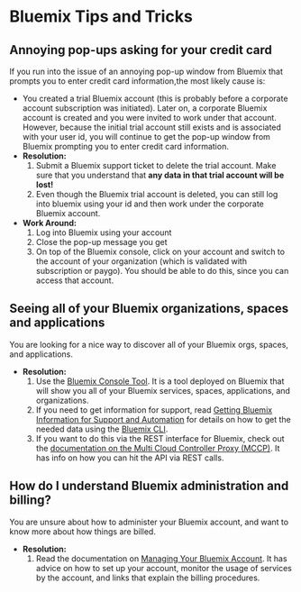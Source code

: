# Bluemix Tips and Tricks

## Annoying pop-ups asking for your credit card
If you run into the issue of an annoying pop-up window from Bluemix that prompts you to enter credit card information,the most likely cause is:
- You created a trial Bluemix account (this is probably before a corporate account subscription was initiated). Later on, a corporate Bluemix account is created and you were invited to work under that account. However, because the initial trial account still exists and is associated with your user id, you will continue to get the pop-up window from Bluemix prompting you to enter credit card information.
- **Resolution:**
  1. Submit a Bluemix support ticket to delete the trial account. Make sure that you understand that **any data in that trial account will be lost!**
  1. Even though the Bluemix trial account is deleted, you can still log into bluemix using your id and then work under the corporate Bluemix account.
- **Work Around:**
  1. Log into Bluemix using your account
  1. Close the pop-up message you get
  1. On top of the Bluemix console, click on your account and switch to the account of your organization (which is validated with subscription or paygo).  You should be able to do this, since you can access that account.

## Seeing all of your Bluemix organizations, spaces and applications
You are looking for a nice way to discover all of your Bluemix orgs, spaces, and applications.
- **Resolution:**
  1. Use the [Bluemix Console Tool](http://myconsole.mybluemix.net/\#/dashboard).  It is a tool deployed on Bluemix that will show you all of your Bluemix services, spaces, applications, and organizations.
  1. If you need to get information for support, read [Getting Bluemix Information for Support and Automation](https://developer.ibm.com/dwblog/2017/getting-bluemix-information-support-automation/) for details on how to get the needed data using the [Bluemix CLI](https://console.ng.bluemix.net/docs/cli/reference/bluemix_cli/index.html#reference).
  1. If you want to do this via the REST interface for Bluemix, check out the [documentation on the Multi Cloud Controller Proxy (MCCP)](https://console.stage1.bluemix.net/docs/services/MCCP/index.html#mccp-apis).  It has info on how you can hit the API via REST calls.

## How do I understand Bluemix administration and billing?
You are unsure about how to administer your Bluemix account, and want to know more about how things are billed.
- **Resolution:**
  1. Read the documentation on [Managing Your Bluemix Account](https://console.ng.bluemix.net/docs/admin/account.html).  It has advice on how to set up your account, monitor the usage of services by the account, and links that explain the billing procedures.
